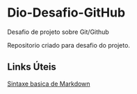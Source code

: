 # Dio-Desafio-GitHub
Desafio de projeto sobre Git/Github

Repositorio criado para desafio do projeto.


## Links Úteis 

[Sintaxe basica de Markdown](https://www.markdownguide.org/)
